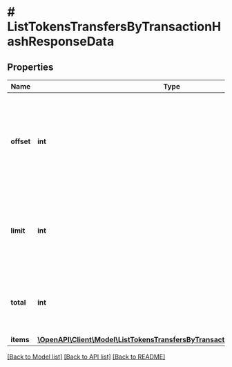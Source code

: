 # # ListTokensTransfersByTransactionHashResponseData

## Properties

Name | Type | Description | Notes
------------ | ------------- | ------------- | -------------
**offset** | **int** | The starting index of the response items, i.e. where the response should start listing the returned items. |
**limit** | **int** | Defines how many items should be returned in the response per page basis. |
**total** | **int** | Defines the total number of items returned in the response. |
**items** | [**\OpenAPI\Client\Model\ListTokensTransfersByTransactionHashResponseItem[]**](ListTokensTransfersByTransactionHashResponseItem.md) |  |

[[Back to Model list]](../../README.md#models) [[Back to API list]](../../README.md#endpoints) [[Back to README]](../../README.md)

